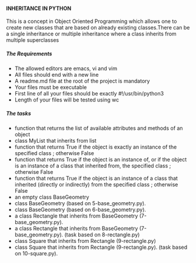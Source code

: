 #### INHERITANCE IN PYTHON
This is a concept in Object Oriented Programming which allows one to create new classes that are based on already existing classes.There can be a single inheritance or multiple inheritance where a class inherits from multiple superclasses

##### The Requirements
- The allowed editors are emacs, vi and vim
- All files should end with a new line
- A readme.md file at the root of the project is mandatory
- Your files must be executable
- First line of all your files should be exactly #!/usr/bin/python3
- Length of your files will be tested using wc

##### The tasks
- function that returns the list of available attributes and methods of an object
- class MyList that inherits from list
- function that returns True if the object is exactly an instance of the specified class ; otherwise False
- function that returns True if the object is an instance of, or if the object is an instance of a class that inherited from, the specified class ; otherwise False 
- function that returns True if the object is an instance of a class that inherited (directly or indirectly) from the specified class ; otherwise False
- an empty class BaseGeometry
- class BaseGeometry (based on 5-base_geometry.py).
- class BaseGeometry (based on 6-base_geometry.py).
- a class Rectangle that inherits from BaseGeometry (7-base_geometry.py).
- a class Rectangle that inherits from BaseGeometry (7-base_geometry.py). (task based on 8-rectangle.py)
- class Square that inherits from Rectangle (9-rectangle.py)
- class Square that inherits from Rectangle (9-rectangle.py). (task based on 10-square.py).
